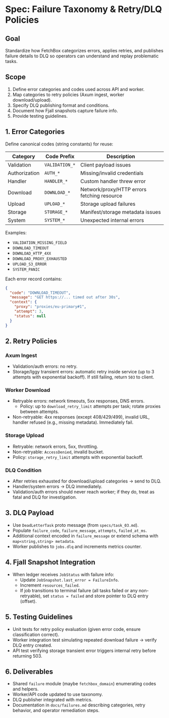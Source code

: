 # Spec: Failure Taxonomy & Retry/DLQ Policies

## Goal
Standardize how FetchBox categorizes errors, applies retries, and publishes failure details to DLQ so operators can understand and replay problematic tasks.

## Scope
1. Define error categories and codes used across API and worker.
2. Map categories to retry policies (Axum ingest, worker download/upload).
3. Specify DLQ publishing format and conditions.
4. Document how Fjall snapshots capture failure info.
5. Provide testing guidelines.

## 1. Error Categories

Define canonical codes (string constants) for reuse:

| Category        | Code Prefix      | Description                                  |
|-----------------|------------------|----------------------------------------------|
| Validation      | `VALIDATION_*`   | Client payload issues                        |
| Authorization   | `AUTH_*`         | Missing/invalid credentials                   |
| Handler         | `HANDLER_*`      | Custom handler threw error                    |
| Download        | `DOWNLOAD_*`     | Network/proxy/HTTP errors fetching resource  |
| Upload          | `UPLOAD_*`       | Storage upload failures                       |
| Storage         | `STORAGE_*`      | Manifest/storage metadata issues              |
| System          | `SYSTEM_*`       | Unexpected internal errors                    |

Examples:
- `VALIDATION_MISSING_FIELD`
- `DOWNLOAD_TIMEOUT`
- `DOWNLOAD_HTTP_4XX`
- `DOWNLOAD_PROXY_EXHAUSTED`
- `UPLOAD_S3_ERROR`
- `SYSTEM_PANIC`

Each error record contains:
```json
{
  "code": "DOWNLOAD_TIMEOUT",
  "message": "GET https://... timed out after 30s",
  "context": {
    "proxy": "proxies/eu-primary#1",
    "attempt": 3,
    "status": null
  }
}
```

## 2. Retry Policies

### Axum Ingest
- Validation/auth errors: no retry.
- Storage/Iggy transient errors: automatic retry inside service (up to 3 attempts with exponential backoff). If still failing, return `503` to client.

### Worker Download
- Retryable errors: network timeouts, 5xx responses, DNS errors.
  - Policy: up to `download_retry_limit` attempts per task; rotate proxies between attempts.
- Non-retryable: 4xx responses (except 408/429/499), invalid URL, handler refused (e.g., missing metadata). Immediately fail.

### Storage Upload
- Retryable: network errors, 5xx, throttling.
- Non-retryable: `AccessDenied`, invalid bucket.
- Policy: `storage_retry_limit` attempts with exponential backoff.

### DLQ Condition
- After retries exhausted for download/upload categories → send to DLQ.
- Handler/system errors → DLQ immediately.
- Validation/auth errors should never reach worker; if they do, treat as fatal and DLQ for investigation.

## 3. DLQ Payload
- Use `DeadLetterTask` proto message (from `specs/task_03.md`).
- Populate `failure_code`, `failure_message`, `attempts`, `failed_at_ms`.
- Additional context encoded in `failure_message` or extend schema with `map<string,string> metadata`.
- Worker publishes to `jobs.dlq` and increments metrics counter.

## 4. Fjall Snapshot Integration
- When ledger receives `JobStatus` with failure info:
  - Update `JobSnapshot.last_error = FailureInfo`.
  - Increment `resources_failed`.
  - If job transitions to terminal failure (all tasks failed or any non-retryable), set `status = failed` and store pointer to DLQ entry (offset).

## 5. Testing Guidelines
- Unit tests for retry policy evaluation (given error code, ensure classification correct).
- Worker integration test simulating repeated download failure -> verify DLQ entry created.
- API test verifying storage transient error triggers internal retry before returning 503.

## 6. Deliverables
- Shared `failure` module (maybe `fetchbox_domain`) enumerating codes and helpers.
- Worker/API code updated to use taxonomy.
- DLQ publisher integrated with metrics.
- Documentation in `docs/failures.md` describing categories, retry behavior, and operator remediation steps.
